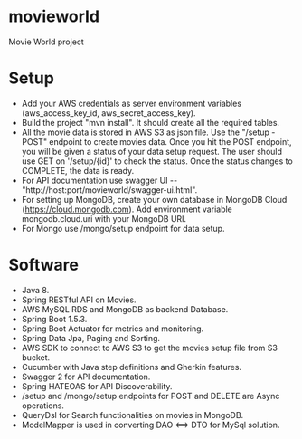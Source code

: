# movieworld
Movie World project

# Setup
- Add your AWS credentials as server environment variables (aws_access_key_id, aws_secret_access_key).
- Build the project "mvn install". It should create all the required tables.
- All the movie data is stored in AWS S3 as json file. Use the "/setup - POST" endpoint to create movies data. Once you hit the POST endpoint, you will be given a status of your data setup request. The user should use GET on '/setup/{id}' to check the status. Once the status changes to COMPLETE, the data is ready.
- For API documentation use swagger UI -- "http://host:port/movieworld/swagger-ui.html".
- For setting up MongoDB, create your own database in MongoDB Cloud (https://cloud.mongodb.com). Add environment variable mongodb.cloud.uri with your MongoDB URI.
- For Mongo use /mongo/setup endpoint for data setup.

# Software
- Java 8.
- Spring RESTful API on Movies.
- AWS MySQL RDS and MongoDB as backend Database.
- Spring Boot 1.5.3.
- Spring Boot Actuator for metrics and monitoring.
- Spring Data Jpa, Paging and Sorting.
- AWS SDK to connect to AWS S3 to get the movies setup file from S3 bucket.
- Cucumber with Java step definitions and Gherkin features.
- Swagger 2 for API documentation.
- Spring HATEOAS for API Discoverability.
- /setup and /mongo/setup endpoints for POST and DELETE are Async operations.
- QueryDsl for Search functionalities on movies in MongoDB.
- ModelMapper is used in converting DAO <==> DTO for MySql solution.